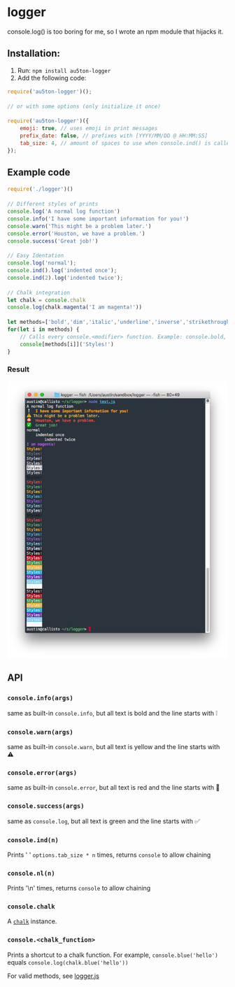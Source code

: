 # logger
console.log() is too boring for me, so I wrote an npm module that hijacks it.

## Installation:
1. Run: `npm install au5ton-logger`
2. Add the following code:
```javascript
require('au5ton-logger')();

// or with some options (only initialize it once)

require('au5ton-logger')({
    emoji: true, // uses emoji in print messages
    prefix_date: false, // prefixes with [YYYY/MM/DD @ HH:MM:SS]
    tab_size: 4, // amount of spaces to use when console.ind() is called
});
```

## Example code

```javascript
require('./logger')()

// Different styles of prints
console.log('A normal log function')
console.info('I have some important information for you!')
console.warn('This might be a problem later.')
console.error('Houston, we have a problem.')
console.success('Great job!')

// Easy Identation
console.log('normal');
console.ind().log('indented once');
console.ind(2).log('indented twice');

// Chalk integration
let chalk = console.chalk
console.log(chalk.magenta('I am magenta!'))

let methods=['bold','dim','italic','underline','inverse','strikethrough','black','red','green','yellow','blue','magenta','cyan','white','gray','redBright','greenBright','yellowBright','blueBright','magentaBright','cyanBright','whiteBright','bgBlack','bgRed','bgGreen','bgYellow','bgBlue','bgMagenta','bgCyan','bgWhite','bgBlackBright','bgRedBright','bgGreenBright','bgYellowBright','bgBlueBright','bgMagentaBright','bgCyanBright','bgWhiteBright'];
for(let i in methods) {
    // Calls every console.<modifier> function. Example: console.bold, console.cyan
    console[methods[i]]('Styles!')
}
```
### Result

![example.png](img/example.png)


## API

### `console.info(args)`

same as built-in `console.info`, but all text is bold and the line starts with :grey_exclamation:

### `console.warn(args)`

same as built-in `console.warn`, but all text is yellow and the line starts with :warning:

### `console.error(args)`

same as built-in `console.error`, but all text is red and the line starts with :no_entry_sign:

### `console.success(args)`

same as `console.log`, but all text is green and the line starts with :white_check_mark:

### `console.ind(n)`

Prints ' ' `options.tab_size * n` times, returns `console` to allow chaining

### `console.nl(n)`

Prints '\n' times, returns `console` to allow chaining

### `console.chalk`

A [`chalk`](https://github.com/chalk/chalk) instance.

### `console.<chalk_function>`

Prints a shortcut to a chalk function. For example, `console.blue('hello')` equals `console.log(chalk.blue('hello'))`

For valid methods, see [logger.js](https://google.com)